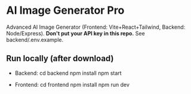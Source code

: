 # AI Image Generator Pro

Advanced AI Image Generator (Frontend: Vite+React+Tailwind, Backend: Node/Express).
**Don't put your API key in this repo.** See backend/.env.example.

## Run locally (after download)
- Backend:
  cd backend
  npm install
  npm start

- Frontend:
  cd frontend
  npm install
  npm run dev
